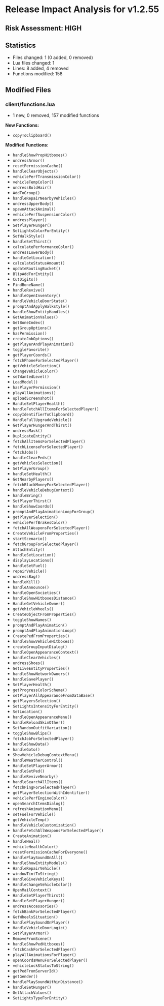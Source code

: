 # Release Impact Analysis for v1.2.55

## Risk Assessment: **HIGH**

## Statistics
- Files changed: 1 (0 added, 0 removed)
- Lua files changed: 1
- Lines: 8 added, 4 removed
- Functions modified: 158

## Modified Files

### client/functions.lua
- 1 new, 0 removed, 157 modified functions

**New Functions:**
- `copyToClipboard()`

**Modified Functions:**
- `handleShowPropHitboxes()`
- `undressArmor()`
- `resetPermissionCache()`
- `handleClearObjects()`
- `vehiclePerfTransmissionColor()`
- `vehicleTempColor()`
- `undressBoldHair()`
- `AddToGroup()`
- `handleRepairNearbyVehicles()`
- `undressUpperBody()`
- `spawnAttackAnimal()`
- `vehiclePerfSuspensionColor()`
- `undressPlayer()`
- `SetPlayerHunger()`
- `SetLightsColorForEntity()`
- `SetWalkStyle()`
- `handleSetThirst()`
- `calculatePerformanceColor()`
- `undressLowerBody()`
- `handleGetLocation()`
- `calculateStatusAmount()`
- `updateRoutingBucket()`
- `BlipAddForEntity()`
- `CutDigits()`
- `FindBoneName()`
- `handleRevive()`
- `handleOpenInventory()`
- `HandleVehicleDoorState()`
- `promptAndApplyWalkstyle()`
- `handleShowEntityHandles()`
- `GetAnimationValues()`
- `GetBoneIndex()`
- `getGroupOptions()`
- `hasPermission()`
- `createJobOptions()`
- `getPlayerAndPlayAnimation()`
- `toggleFavorite()`
- `getPlayerCoords()`
- `fetchPhoneForSelectedPlayer()`
- `getVehicleSelection()`
- `ChangeVehicleColor()`
- `setWantedLevel()`
- `LoadModel()`
- `hasPlayerPermission()`
- `playAllAnimations()`
- `uploadScreenshot()`
- `HandleSetPlayerHealth()`
- `handleFetchAllItemsForSelectedPlayer()`
- `copyIdentifierToClipboard()`
- `HandleFullUpgradeVehicle()`
- `GetPlayerHungerAndThirst()`
- `undressMask()`
- `DuplicateEntity()`
- `fetchAllItemsForSelectedPlayer()`
- `fetchLicenseForSelectedPlayer()`
- `fetchJobs()`
- `handleClearPeds()`
- `getVehiclesSelection()`
- `SetPlayerGroup()`
- `handleSetHealth()`
- `GetNearbyPlayers()`
- `fetchBlackMoneyForSelectedPlayer()`
- `handleVehicleDebugContext()`
- `handleBring()`
- `SetPlayerThirst()`
- `handleShowCoords()`
- `promptAndPlayAnimationLoopForGroup()`
- `getPlayerSelection()`
- `vehiclePerfBrakesColor()`
- `fetchAllWeaponsForSelectedPlayer()`
- `CreateVehicleFromProperties()`
- `startScenario()`
- `fetchGroupForSelectedPlayer()`
- `AttachEntity()`
- `handleSetLocation()`
- `displayLocations()`
- `handleSetFuel()`
- `repairVehicle()`
- `undressBag()`
- `handleKill()`
- `handleAnnounce()`
- `handleOpenSocieties()`
- `handleShowHitboxesDistance()`
- `HandleGetVehicleOwner()`
- `getVehicleWheels()`
- `CreateObjectFromProperties()`
- `toggleShowNames()`
- `promptAndPlayAnimation()`
- `promptAndPlayAnimationLoop()`
- `CreatePedFromProperties()`
- `handleShowVehicleHitboxes()`
- `createGroupInputDialog()`
- `handleOpenAppearanceContext()`
- `handleClearVehicles()`
- `undressShoes()`
- `GetLiveEntityProperties()`
- `handleShowNetworkOwners()`
- `handleSavePlayer()`
- `SetPlayerHealth()`
- `getProgressColorScheme()`
- `setPlayerAllAppearanceFromDataBase()`
- `getPlayersSelection()`
- `SetLightsIntensityForEntity()`
- `SetLocation()`
- `handleOpenAppearanceMenu()`
- `handleReloadSkinOther()`
- `SetRandomOutfitVariation()`
- `toggleShowBlips()`
- `fetchJobForSelectedPlayer()`
- `handleShowData()`
- `handleGoto()`
- `ShowVehicleDebugContextMenu()`
- `handleWeatherControl()`
- `HandleSetPlayerArmor()`
- `handleSetPed()`
- `handleReviveNearby()`
- `handleSearchAllItems()`
- `fetchPingForSelectedPlayer()`
- `getPlayerSelectionWithIdentifier()`
- `vehiclePerfEngineColor()`
- `openSearchItemsDialog()`
- `refreshAnimationMenu()`
- `setFuelForVehicle()`
- `getVehicleTemp()`
- `handleVehicleCustomization()`
- `handleFetchAllWeaponsForSelectedPlayer()`
- `CreateAnimation()`
- `handleHeal()`
- `vehicleHealthColor()`
- `resetPermissionCacheForEveryone()`
- `handlePlaySoundOnAll()`
- `handleShowEntityModels()`
- `HandleRepairVehicle()`
- `windowTintToString()`
- `HandleGiveVehicleKeys()`
- `HandleChangeVehicleColor()`
- `OpenMailContext()`
- `HandleSetPlayerThirst()`
- `HandleSetPlayerHunger()`
- `undressAccessories()`
- `fetchBankForSelectedPlayer()`
- `GetWheelsSituation()`
- `handlePlaySoundOnPlayer()`
- `HandleVehicleDoorLogic()`
- `SetPlayerArmor()`
- `RemoveFromScene()`
- `handleShowPedHitboxes()`
- `fetchCashForSelectedPlayer()`
- `playAllAnimationsForPlayer()`
- `openCoordsMenuForSelectedPlayer()`
- `vehicleLockStatusToString()`
- `getPedFromServerId()`
- `getGender()`
- `handlePlaySoundWithinDistance()`
- `handleSetHunger()`
- `GetAttachValues()`
- `SetLightsTypeForEntity()`


